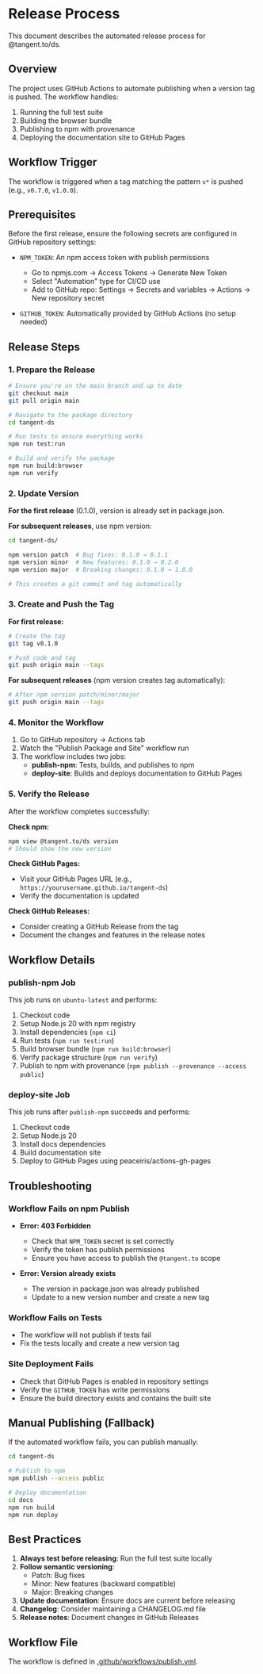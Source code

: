# Release Process

This document describes the automated release process for @tangent.to/ds.

## Overview

The project uses GitHub Actions to automate publishing when a version tag is pushed. The workflow handles:

1. Running the full test suite
2. Building the browser bundle
3. Publishing to npm with provenance
4. Deploying the documentation site to GitHub Pages

## Workflow Trigger

The workflow is triggered when a tag matching the pattern `v*` is pushed (e.g., `v0.7.0`, `v1.0.0`).

## Prerequisites

Before the first release, ensure the following secrets are configured in GitHub repository settings:

- `NPM_TOKEN`: An npm access token with publish permissions
  - Go to npmjs.com → Access Tokens → Generate New Token
  - Select "Automation" type for CI/CD use
  - Add to GitHub repo: Settings → Secrets and variables → Actions → New repository secret

- `GITHUB_TOKEN`: Automatically provided by GitHub Actions (no setup needed)

## Release Steps

### 1. Prepare the Release

```bash
# Ensure you're on the main branch and up to date
git checkout main
git pull origin main

# Navigate to the package directory
cd tangent-ds

# Run tests to ensure everything works
npm run test:run

# Build and verify the package
npm run build:browser
npm run verify
```

### 2. Update Version

**For the first release** (0.1.0), version is already set in package.json.

**For subsequent releases**, use npm version:

```bash
cd tangent-ds/

npm version patch  # Bug fixes: 0.1.0 → 0.1.1
npm version minor  # New features: 0.1.0 → 0.2.0
npm version major  # Breaking changes: 0.1.0 → 1.0.0

# This creates a git commit and tag automatically
```

### 3. Create and Push the Tag

**For first release:**

```bash
# Create the tag
git tag v0.1.0

# Push code and tag
git push origin main --tags
```

**For subsequent releases** (npm version creates tag automatically):

```bash
# After npm version patch/minor/major
git push origin main --tags
```

### 4. Monitor the Workflow

1. Go to GitHub repository → Actions tab
2. Watch the "Publish Package and Site" workflow run
3. The workflow includes two jobs:
   - **publish-npm**: Tests, builds, and publishes to npm
   - **deploy-site**: Builds and deploys documentation to GitHub Pages

### 5. Verify the Release

After the workflow completes successfully:

**Check npm:**
```bash
npm view @tangent.to/ds version
# Should show the new version
```

**Check GitHub Pages:**
- Visit your GitHub Pages URL (e.g., `https://yourusername.github.io/tangent-ds`)
- Verify the documentation is updated

**Check GitHub Releases:**
- Consider creating a GitHub Release from the tag
- Document the changes and features in the release notes

## Workflow Details

### publish-npm Job

This job runs on `ubuntu-latest` and performs:

1. Checkout code
2. Setup Node.js 20 with npm registry
3. Install dependencies (`npm ci`)
4. Run tests (`npm run test:run`)
5. Build browser bundle (`npm run build:browser`)
6. Verify package structure (`npm run verify`)
7. Publish to npm with provenance (`npm publish --provenance --access public`)

### deploy-site Job

This job runs after `publish-npm` succeeds and performs:

1. Checkout code
2. Setup Node.js 20
3. Install docs dependencies
4. Build documentation site
5. Deploy to GitHub Pages using peaceiris/actions-gh-pages

## Troubleshooting

### Workflow Fails on npm Publish

- **Error: 403 Forbidden**
  - Check that `NPM_TOKEN` secret is set correctly
  - Verify the token has publish permissions
  - Ensure you have access to publish the `@tangent.to` scope

- **Error: Version already exists**
  - The version in package.json was already published
  - Update to a new version number and create a new tag

### Workflow Fails on Tests

- The workflow will not publish if tests fail
- Fix the tests locally and create a new version tag

### Site Deployment Fails

- Check that GitHub Pages is enabled in repository settings
- Verify the `GITHUB_TOKEN` has write permissions
- Ensure the build directory exists and contains the built site

## Manual Publishing (Fallback)

If the automated workflow fails, you can publish manually:

```bash
cd tangent-ds

# Publish to npm
npm publish --access public

# Deploy documentation
cd docs
npm run build
npm run deploy
```

## Best Practices

1. **Always test before releasing**: Run the full test suite locally
2. **Follow semantic versioning**:
   - Patch: Bug fixes
   - Minor: New features (backward compatible)
   - Major: Breaking changes
3. **Update documentation**: Ensure docs are current before releasing
4. **Changelog**: Consider maintaining a CHANGELOG.md file
5. **Release notes**: Document changes in GitHub Releases

## Workflow File

The workflow is defined in [.github/workflows/publish.yml](.github/workflows/publish.yml).
